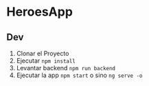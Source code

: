 # HeroesApp

## Dev

1. Clonar el Proyecto
2. Ejecutar  ```npm install```
3. Levantar backend ```npm run backend```
4. Ejecutar la app ```npm start``` o sino ```ng serve -o```

